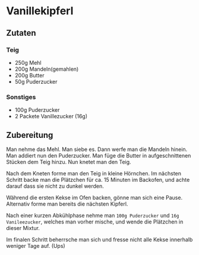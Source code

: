 # Vanillekipferl

## Zutaten

### Teig

  - 250g Mehl
  - 200g Mandeln(gemahlen)
  - 200g Butter
  - 50g Puderzucker
  
### Sonstiges

  - 100g Puderzucker
  - 2 Packete Vanillezucker (16g)
  
## Zubereitung

Man nehme das Mehl. Man siebe es. Dann werfe man die Mandeln hinein. Man addiert
nun den Puderzucker. Man füge die Butter in aufgeschnittenen Stücken dem Teig hinzu.
Nun knetet man den Teig.

Nach dem Kneten forme man den Teig in kleine Hörnchen. Im nächsten Schritt backe man die
Plätzchen für ca. 15 Minuten im Backofen, und achte darauf dass sie nicht zu
dunkel werden.

Während die ersten Kekse im Ofen backen, gönne man sich eine Pause. 
Alternativ forme man bereits die nächsten Kipferl.

Nach einer kurzen Abkühlphase nehme man
```100g Puderzucker``` und ```16g Vanileezucker```, welches man vorher mische, 
und wende die Plätzchen in dieser Mixtur.

Im finalen Schritt beherrsche man sich und fresse nicht alle Kekse innerhalb
weniger Tage auf. (Ups)